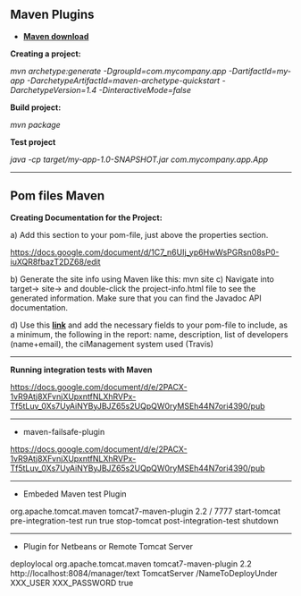 
## Maven Plugins


* <a href="https://maven.apache.org/download.cgi" target="_blank">**Maven download**</a>

**Creating a project:**

_mvn archetype:generate -DgroupId=com.mycompany.app -DartifactId=my-app -DarchetypeArtifactId=maven-archetype-quickstart -DarchetypeVersion=1.4 -DinteractiveMode=false_


**Build project:**

_mvn package_

**Test project**

_java -cp target/my-app-1.0-SNAPSHOT.jar com.mycompany.app.App_

___

## Pom files Maven

**Creating Documentation for the Project:**

a) Add this section to your pom-file, just above the properties section.

 https://docs.google.com/document/d/1C7_n6UIj_yp6HwWsPGRsn08sP0-iuXQR8fbazT2DZ68/edit


b) Generate the site info using Maven like this: mvn site
c) Navigate into target→ site→ and double-click the project-info.html file to see the generated information. Make sure that you can find the Javadoc API documentation.

d) Use this <a href="https://maven.apache.org/ref/3.6.0/maven-model/maven.html" target="_blank">**link**</a> and add the necessary  fields to your pom-file to include, as a minimum, the following in the report: name, description, list of developers (name+email), the ciManagement system used (Travis)

___

**Running integration tests with Maven**

https://docs.google.com/document/d/e/2PACX-1vR9Atj8XFvnjXUpxntfNLXhRVPx-Tf5tLuv_0Xs7UyAiNYByJBJZ65s2UQpQW0ryMSEh44N7ori4390/pub

___

* maven-failsafe-plugin

https://docs.google.com/document/d/e/2PACX-1vR9Atj8XFvnjXUpxntfNLXhRVPx-Tf5tLuv_0Xs7UyAiNYByJBJZ65s2UQpQW0ryMSEh44N7ori4390/pub

___


* Embeded Maven test Plugin

<plugin>  
   <groupId>org.apache.tomcat.maven</groupId>  
   <artifactId>tomcat7-maven-plugin</artifactId>  
   <version>2.2</version>  
   <configuration>  
     <path>/</path>
     <port>7777</port>
   </configuration>
   <executions>
     <execution>
       <id>start-tomcat</id>
       <phase>pre-integration-test</phase>
       <goals>
         <goal>run</goal>
       </goals>
       <configuration>
         <fork>true</fork>
       </configuration>
     </execution>
     <execution>
       <id>stop-tomcat</id>
       <phase>post-integration-test</phase>
       <goals>
         <goal>shutdown</goal>
       </goals>
     </execution>
   </executions>
</plugin>

___

* Plugin for Netbeans or Remote Tomcat Server

<profile>
  <id>deploylocal</id>
  <build>
    <plugins>
      <plugin>  
        <groupId>org.apache.tomcat.maven</groupId>  
        <artifactId>tomcat7-maven-plugin</artifactId>  
        <version>2.2</version>  
        <configuration>
         <url>http://localhost:8084/manager/text</url>  
         <server>TomcatServer</server>
         <path>/NameToDeployUnder</path>
         <username>XXX_USER</username>
         <password>XXX_PASSWORD</password>
         <update>true</update>
        </configuration>  
      </plugin>
    </plugins>
  </build>
</profile>














